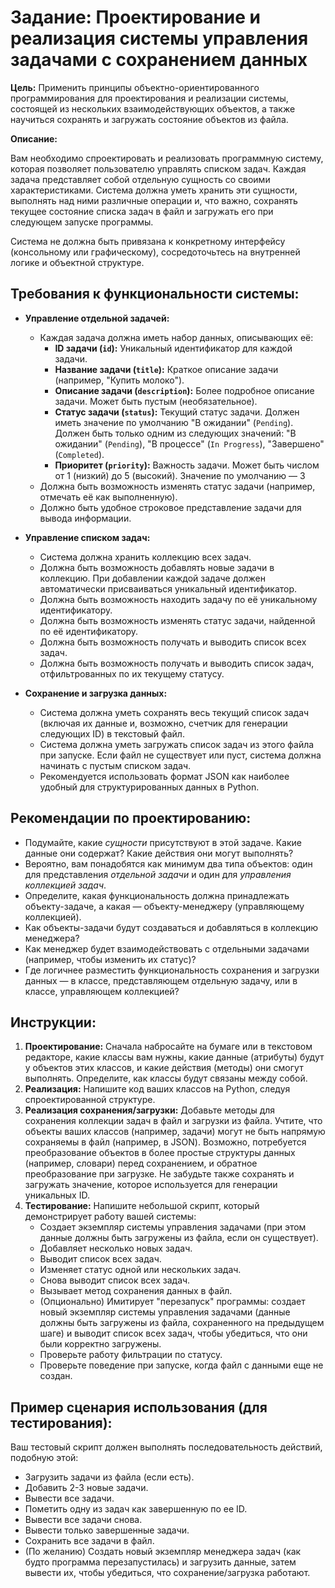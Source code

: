 # Задание: Проектирование и реализация системы управления задачами с сохранением данных

**Цель:** Применить принципы объектно-ориентированного программирования для проектирования и реализации системы, состоящей из нескольких взаимодействующих объектов, а также научиться сохранять и загружать состояние объектов из файла.

**Описание:**

Вам необходимо спроектировать и реализовать программную систему, которая позволяет пользователю управлять списком задач. Каждая задача представляет собой отдельную сущность со своими характеристиками. Система должна уметь хранить эти сущности, выполнять над ними различные операции и, что важно, сохранять текущее состояние списка задач в файл и загружать его при следующем запуске программы.

Система не должна быть привязана к конкретному интерфейсу (консольному или графическому), сосредоточьтесь на внутренней логике и объектной структуре.

## Требования к функциональности системы:

* **Управление отдельной задачей:**
    * Каждая задача должна иметь набор данных, описывающих её:
      * **ID задачи (`id`):** Уникальный идентификатор для каждой задачи.
      * **Название задачи (`title`):** Краткое описание задачи (например, "Купить молоко").
      * **Описание задачи (`description`):** Более подробное описание задачи. Может быть пустым (необязательное).
      * **Статус задачи (`status`):** Текущий статус задачи. Должен иметь значение по умолчанию "В ожидании" (`Pending`). Должен быть только одним из следующих значений: "В ожидании" (`Pending`), "В процессе" (`In Progress`), "Завершено" (`Completed`).
      * **Приоритет (`priority`):** Важность задачи. Может быть числом от 1 (низкий) до 5 (высокий). Значение по умолчанию — 3
    * Должна быть возможность изменять статус задачи (например, отмечать её как выполненную).
    * Должно быть удобное строковое представление задачи для вывода информации.

* **Управление списком задач:**
    * Система должна хранить коллекцию всех задач.
    * Должна быть возможность добавлять новые задачи в коллекцию. При добавлении каждой задаче должен автоматически присваиваться уникальный идентификатор.
    * Должна быть возможность находить задачу по её уникальному идентификатору.
    * Должна быть возможность изменять статус задачи, найденной по её идентификатору.
    * Должна быть возможность получать и выводить список всех задач.
    * Должна быть возможность получать и выводить список задач, отфильтрованных по их текущему статусу.

* **Сохранение и загрузка данных:**
    * Система должна уметь сохранять весь текущий список задач (включая их данные и, возможно, счетчик для генерации следующих ID) в текстовый файл.
    * Система должна уметь загружать список задач из этого файла при запуске. Если файл не существует или пуст, система должна начинать с пустым списком задач.
    * Рекомендуется использовать формат JSON как наиболее удобный для структурированных данных в Python.

## Рекомендации по проектированию:

* Подумайте, какие *сущности* присутствуют в этой задаче. Какие данные они содержат? Какие действия они могут выполнять?
* Вероятно, вам понадобятся как минимум два типа объектов: один для представления *отдельной задачи* и один для *управления коллекцией задач*.
* Определите, какая функциональность должна принадлежать объекту-задаче, а какая — объекту-менеджеру (управляющему коллекцией).
* Как объекты-задачи будут создаваться и добавляться в коллекцию менеджера?
* Как менеджер будет взаимодействовать с отдельными задачами (например, чтобы изменить их статус)?
* Где логичнее разместить функциональность сохранения и загрузки данных — в классе, представляющем отдельную задачу, или в классе, управляющем коллекцией?

## Инструкции:

1.  **Проектирование:** Сначала набросайте на бумаге или в текстовом редакторе, какие классы вам нужны, какие данные (атрибуты) будут у объектов этих классов, и какие действия (методы) они смогут выполнять. Определите, как классы будут связаны между собой.
2.  **Реализация:** Напишите код ваших классов на Python, следуя спроектированной структуре.
3.  **Реализация сохранения/загрузки:** Добавьте методы для сохранения коллекции задач в файл и загрузки из файла. Учтите, что объекты ваших классов (например, задачи) могут не быть напрямую сохраняемы в файл (например, в JSON). Возможно, потребуется преобразование объектов в более простые структуры данных (например, словари) перед сохранением, и обратное преобразование при загрузке. Не забудьте также сохранять и загружать значение, которое используется для генерации уникальных ID.
4.  **Тестирование:** Напишите небольшой скрипт, который демонстрирует работу вашей системы:
    * Создает экземпляр системы управления задачами (при этом данные должны быть загружены из файла, если он существует).
    * Добавляет несколько новых задач.
    * Выводит список всех задач.
    * Изменяет статус одной или нескольких задач.
    * Снова выводит список всех задач.
    * Вызывает метод сохранения данных в файл.
    * (Опционально) Имитирует "перезапуск" программы: создает новый экземпляр системы управления задачами (данные должны быть загружены из файла, сохраненного на предыдущем шаге) и выводит список всех задач, чтобы убедиться, что они были корректно загружены.
    * Проверьте работу фильтрации по статусу.
    * Проверьте поведение при запуске, когда файл с данными еще не создан.

## Пример сценария использования (для тестирования):

Ваш тестовый скрипт должен выполнять последовательность действий, подобную этой:

* Загрузить задачи из файла (если есть).
* Добавить 2-3 новые задачи.
* Вывести все задачи.
* Пометить одну из задач как завершенную по ее ID.
* Вывести все задачи снова.
* Вывести только завершенные задачи.
* Сохранить все задачи в файл.
* (По желанию) Создать новый экземпляр менеджера задач (как будто программа перезапустилась) и загрузить данные, затем вывести их, чтобы убедиться, что сохранение/загрузка работают.